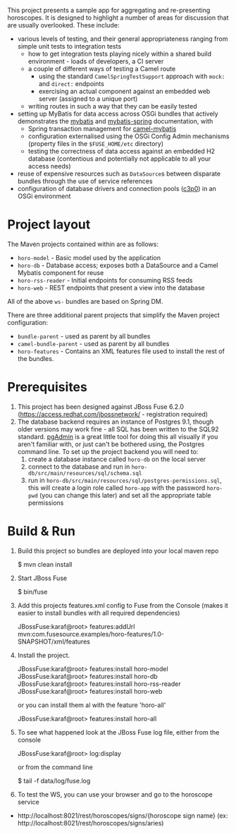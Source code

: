 This project presents a sample app for aggregating and re-presenting horoscopes. It is designed to highlight a number
of areas for discussion that are usually overlooked. These include:

* various levels of testing, and their general appropriateness ranging from simple unit tests to integration tests
    * how to get integration tests playing nicely within a shared build environment - loads of developers, a CI server
    * a couple of different ways of testing a Camel route
        * using the standard `CamelSpringTestSupport` approach with `mock:` and `direct:` endpoints
        * exercising an actual component against an embedded web server (assigned to a unique port)
    * writing routes in such a way that they can be easily tested
* setting up MyBatis for data access across OSGi bundles that actively demonstrates the [mybatis](http://www.mybatis.org/core/)
  and [mybatis-spring](http://www.mybatis.org/spring/index.html) documentation, with
    * Spring transaction management for [camel-mybatis](http://camel.apache.org/mybatis.html)
    * configuration externalised using the OSGi Config Admin mechanisms (property files in the `$FUSE_HOME/etc` directory)
    * testing the correctness of data access against an embedded H2 database (contentious and potentially not applicable
      to all your access needs)
* reuse of expensive resources such as `DataSource`s between disparate bundles through the use of service references
* configuration of database drivers and connection pools ([c3p0](http://www.mchange.com/projects/c3p0/index.html)) in an
  OSGi environment

Project layout
==============
The Maven projects contained within are as follows:

* `horo-model` - Basic model used by the application
* `horo-db` - Database access; exposes both a DataSource and a Camel Mybatis component for reuse
* `horo-rss-reader` - Initial endpoints for consuming RSS feeds
* `horo-web` - REST endpoints that present a view into the database

All of the above `ws-` bundles are based on Spring DM.

There are three additional parent projects that simplify the Maven project configuration:

* `bundle-parent` - used as parent by all bundles
* `camel-bundle-parent` - used as parent by all bundles
* `horo-features` - Contains an XML features file used to install the rest of the bundles.

Prerequisites
=============

1. This project has been designed against JBoss Fuse 6.2.0 (https://access.redhat.com/jbossnetwork/ - registration required)
2. The database backend requires an instance of Postgres 9.1, though older versions may work fine - all SQL has been
   written to the SQL92 standard. [pgAdmin](http://pgadmin.org/) is a great little tool for doing this all visually if
   you aren't familiar with, or just can't be bothered using, the Postgres command line. To set up the project backend
   you will need to:
    1. create a database instance called `horo-db` on the local server
    2. connect to the database and run in `horo-db/src/main/resources/sql/schema.sql`
    3. run in `horo-db/src/main/resources/sql/postgres-permissions.sql`, this will create a login role called `horo-app` with the
       password `horo-pwd` (you can change this later) and set all the appropriate table permissions


Build & Run
==============================

1) Build this project so bundles are deployed into your local maven repo

    <project home> $ mvn clean install

2) Start JBoss Fuse

    <JBoss Fuse home>  $ bin/fuse

3) Add this projects features.xml config to Fuse from the Console
   (makes it easier to install bundles with all required dependencies)

    JBossFuse:karaf@root>  features:addUrl mvn:com.fusesource.examples/horo-features/1.0-SNAPSHOT/xml/features

4) Install the project.

    JBossFuse:karaf@root> features:install horo-model
    JBossFuse:karaf@root> features:install horo-db
    JBossFuse:karaf@root> features:install horo-rss-reader
    JBossFuse:karaf@root> features:install horo-web

   or you can install them al with the feature 'horo-all'

    JBossFuse:karaf@root> features:install horo-all


5) To see what happened look at the JBoss Fuse log file, either from the console

    JBossFuse:karaf@root> log:display

   or from the command line

    <JBoss Fuse home> $ tail -f data/log/fuse.log


6) To test the WS, you can use your browser and go to the horoscope service

* http://localhost:8021/rest/horoscopes/signs/{horoscope sign name}
  (ex: http://localhost:8021/rest/horoscopes/signs/aries)
